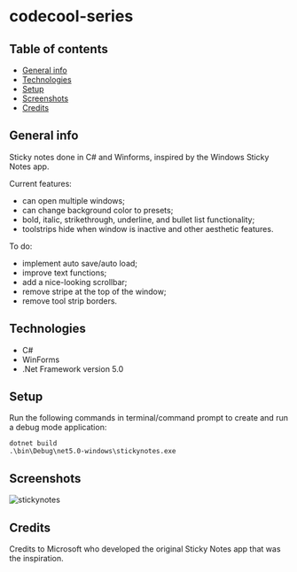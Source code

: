 # codecool-series
## Table of contents
* [General info](#general-info)
* [Technologies](#technologies)
*  [Setup](#setup)
*  [Screenshots](#screenshots)
* [Credits](#credits)

## General info
Sticky notes done in C# and Winforms, inspired by the Windows Sticky Notes app.

Current features:
* can open multiple windows;
* can change background color to presets;
* bold, italic, strikethrough, underline, and bullet list functionality;
* toolstrips hide when window is inactive and other aesthetic features.

To do:
* implement auto save/auto load;
* improve text functions;
* add a nice-looking scrollbar;
* remove stripe at the top of the window;
* remove tool strip borders.

## Technologies
* C#
* WinForms
* .Net Framework version 5.0

## Setup
Run the following commands in terminal/command prompt to create and run a debug mode application:
``` 
dotnet build
.\bin\Debug\net5.0-windows\stickynotes.exe
```

## Screenshots
![stickynotes](https://user-images.githubusercontent.com/61357898/213884179-e9abbfbb-04a7-4905-ba06-b25720deb9ee.png)

## Credits
Credits to Microsoft who developed the original Sticky Notes app that was the inspiration.






